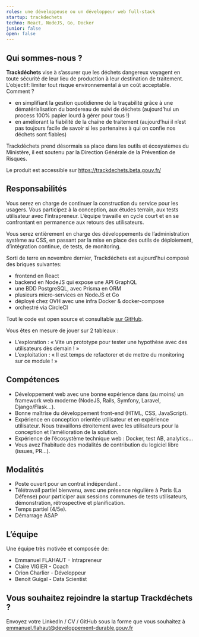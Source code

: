 ```yaml
---
roles: une développeuse ou un développeur web full-stack
startup: trackdechets
techno: React, NodeJS, Go, Docker
junior: false
open: false
---
```


## Qui sommes-nous ?

**Trackdéchets** vise à s’assurer que les déchets dangereux voyagent en toute sécurité de leur lieu de production à leur destination de traitement. L’objectif: limiter tout risque environnemental à un coût acceptable. Comment ?

- en simplifiant la gestion quotidienne de la traçabilité grâce à une dématérialisation du bordereau de suivi de déchets (aujourd’hui un process 100% papier lourd à gérer pour tous !)
- en améliorant la fiabilité de la chaîne de traitement (aujourd’hui il n’est pas toujours facile de savoir si les partenaires à qui on confie nos déchets sont fiables)

Trackdéchets prend désormais sa place dans les outils et écosystèmes du Ministère, il est soutenu par la Direction Générale de la Prévention de Risques.

Le produit est accessible sur https://trackdechets.beta.gouv.fr/

## Responsabilités

Vous serez en charge de continuer la construction du service pour les usagers. Vous participez à la conception, aux études terrain, aux tests utilisateur avec l'intrapreneur. L’équipe travaille en cycle court et en se confrontant en permanence aux retours des utilisateurs.

Vous serez entièrement en charge des développements de l’administration système au CSS, en passant par la mise en place des outils de déploiement, d’intégration continue, de tests, de monitoring.

Sorti de terre en novembre dernier, Trackdéchets est aujourd'hui composé des briques suivantes:
- frontend en React
- backend en NodeJS qui expose une API GraphQL
- une BDD PostgreSQL, avec Prisma en ORM
- plusieurs micro-services en NodeJS et Go
- déployé chez OVH avec une infra Docker & docker-compose
- orchestré via CircleCI

Tout le code est open source et consultable [sur GitHub](https://github.com/MTES-MCT/trackdechets).

Vous êtes en mesure de jouer sur 2 tableaux :

- L’exploration : « Vite un prototype pour tester une hypothèse avec des utilisateurs dès demain ! »
- L’exploitation : « Il est temps de refactorer et de mettre du monitoring sur ce module ! »

## Compétences

- Développement web avec une bonne expérience dans (au moins) un framework web moderne (NodeJS, Rails, Symfony, Laravel, Django/Flask…).
- Bonne maîtrise du développement front-end (HTML, CSS, JavaScript).
- Expérience en conception orientée utilisateur et en expérience utilisateur. Nous travaillons étroitement avec les utilisateurs pour la conception et l’amélioration de la solution.
- Expérience de l’écosystème technique web : Docker, test AB, analytics…
- Vous avez l’habitude des modalités de contribution du logiciel libre (issues, PR…).

## Modalités

- Poste ouvert pour un contrat indépendant .
- Télétravail partiel bienvenu, avec une présence régulière à Paris (La Défense) pour participer aux sessions communes de tests utilisateurs, démonstration, rétrospective et planification.
- Temps partiel (4/5e).
- Démarrage ASAP


## L’équipe

Une équipe très motivée et composée de:

- Emmanuel FLAHAUT - Intrapreneur
- Claire VIGIER - Coach
- Orion Charlier - Développeur
- Benoit Guigal - Data Scientist

## Vous souhaitez rejoindre la startup Trackdéchets ?

Envoyez votre LinkedIn / CV / GitHub sous la forme que vous souhaitez à [emmanuel.flahaut@developpement-durable.gouv.fr](mailto:emmanuel.flahaut@developpement-durable.gouv.fr)
